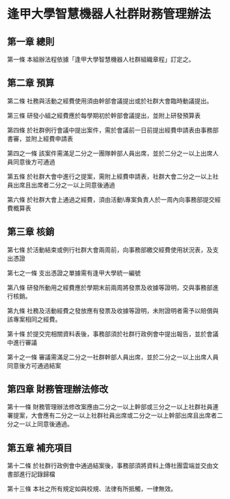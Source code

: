 # 逢甲大學智慧機器人社群財務管理辦法

## 第一章 總則

第一條
本組辦法程依據「逢甲大學智慧機器人社群組織章程」訂定之。

## 第二章 預算

第二條
社務與活動之經費使用須由幹部會議提出或於社群大會臨時動議提出。

第三條
研發小組之經費應於每學期初於幹部會議提出，並附上研發預算表

第四條
於社群例行會議中提出案件，需於會議前一日前提出經費申請表由事務部書審，並附上經費申請表

第四之一條
該案件需滿足二分之一團隊幹部人員出席，並於二分之一以上出席人員同意後方可通過

第五條
於社群大會中進行之提案，需附上經費申請表，社群大會二分之一以上社員出席且出席者二分之一以上同意後通過

第六條
於社群大會上通過之經費，須由活動\專案負責人於一周內向事務部提交經費概算表


## 第三章 核銷

第七條
於活動結束或例行社群大會兩周前，向事務部繳交經費使用狀況表，及支出憑證

第七之一條
支出憑證之單據需有逢甲大學統一編號

第八條
研發所動用之經費應於學期末前兩周將發票及收據等證明，交與事務部進行核銷。

第九條
社務及活動經費之發放應有發票及收據等證明，未附證明者需予以賠償與該專案相同之經費。

第十條
於提交完相關資料表後，事務部須於社群行政例會中提出報告，並於會議中進行審議

第十之一條
審議需滿足二分之一社群幹部人員出席，並於二分之一以上出席人員同意後方可通過結案


## 第四章 財務管理辦法修改

第十一條
財務管理辦法修改案應由二分之一以上幹部或三分之一以上社群社員連署提案，大會應有二分之一以上社群社員出席或二分之一以上幹部出席且出席者二分之一以上同意後通過。

## 第五章 補充項目

第十二條
於社群行政例會中通過結案後，事務部須將資料上傳社團雲端並交由文書部進行記錄歸檔

第十三條
本社之所有規定如與校規、法律有所抵觸，一律無效。